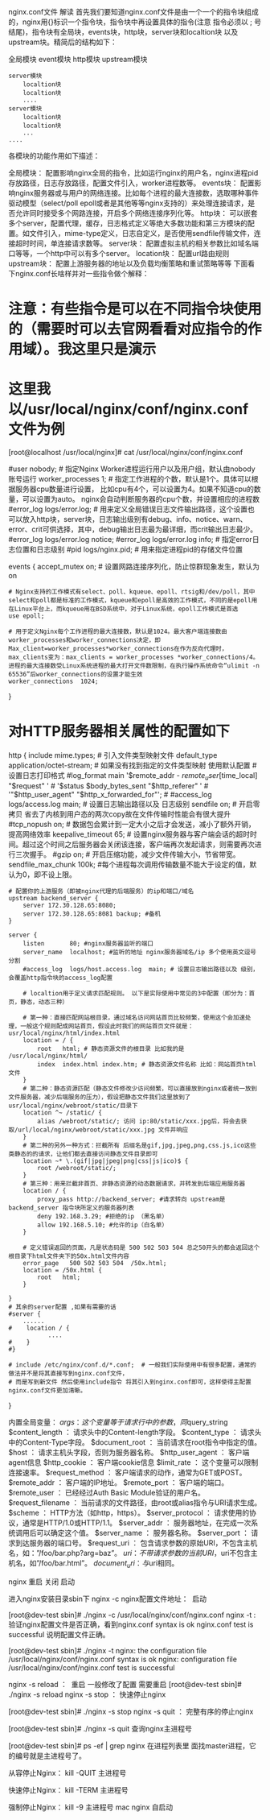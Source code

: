 nginx.conf文件 解读
首先我们要知道nginx.conf文件是由一个一个的指令块组成的，nginx用{}标识一个指令块，指令块中再设置具体的指令(注意 指令必须以 ; 号结尾)，指令块有全局块，events块，http块，server块和localtion块 以及 upstream块。精简后的结构如下：

全局模块
event模块
http模块
    upstream模块

    server模块
        localtion块
        localtion块
        ....
    server模块
        localtion块
        localtion块
        ...
    ....
各模块的功能作用如下描述：

全局模块： 配置影响nginx全局的指令，比如运行nginx的用户名，nginx进程pid存放路径，日志存放路径，配置文件引入，worker进程数等。
events块： 配置影响nginx服务器或与用户的网络连接。比如每个进程的最大连接数，选取哪种事件驱动模型（select/poll epoll或者是其他等等nginx支持的）来处理连接请求，是否允许同时接受多个网路连接，开启多个网络连接序列化等。
http块： 可以嵌套多个server，配置代理，缓存，日志格式定义等绝大多数功能和第三方模块的配置。如文件引入，mime-type定义，日志自定义，是否使用sendfile传输文件，连接超时时间，单连接请求数等。
server块： 配置虚拟主机的相关参数比如域名端口等等，一个http中可以有多个server。
location块： 配置url路由规则
upstream块： 配置上游服务器的地址以及负载均衡策略和重试策略等等
下面看下nginx.conf长啥样并对一些指令做个解释：

# 注意：有些指令是可以在不同指令块使用的（需要时可以去官网看看对应指令的作用域）。我这里只是演示
# 这里我以/usr/local/nginx/conf/nginx.conf文件为例

[root@localhost /usr/local/nginx]# cat /usr/local/nginx/conf/nginx.conf

#user  nobody; # 指定Nginx Worker进程运行用户以及用户组，默认由nobody账号运行
worker_processes  1;  # 指定工作进程的个数，默认是1个。具体可以根据服务器cpu数量进行设置， 比如cpu有4个，可以设置为4。如果不知道cpu的数量，可以设置为auto。 nginx会自动判断服务器的cpu个数，并设置相应的进程数
#error_log  logs/error.log;  # 用来定义全局错误日志文件输出路径，这个设置也可以放入http块，server块，日志输出级别有debug、info、notice、warn、error、crit可供选择，其中，debug输出日志最为最详细，而crit输出日志最少。
#error_log  logs/error.log  notice;
#error_log  logs/error.log  info; # 指定error日志位置和日志级别
#pid        logs/nginx.pid;  # 用来指定进程pid的存储文件位置

events {
    accept_mutex on;   # 设置网路连接序列化，防止惊群现象发生，默认为on

    # Nginx支持的工作模式有select、poll、kqueue、epoll、rtsig和/dev/poll，其中select和poll都是标准的工作模式，kqueue和epoll是高效的工作模式，不同的是epoll用在Linux平台上，而kqueue用在BSD系统中，对于Linux系统，epoll工作模式是首选
    use epoll;

    # 用于定义Nginx每个工作进程的最大连接数，默认是1024。最大客户端连接数由worker_processes和worker_connections决定，即Max_client=worker_processes*worker_connections在作为反向代理时，max_clients变为：max_clients = worker_processes *worker_connections/4。进程的最大连接数受Linux系统进程的最大打开文件数限制，在执行操作系统命令“ulimit -n 65536”后worker_connections的设置才能生效
    worker_connections  1024; 
}

# 对HTTP服务器相关属性的配置如下
http {
    include       mime.types; # 引入文件类型映射文件 
    default_type  application/octet-stream; # 如果没有找到指定的文件类型映射 使用默认配置 
    # 设置日志打印格式
    #log_format  main  '$remote_addr - $remote_user [$time_local] "$request" '
    #                  '$status $body_bytes_sent "$http_referer" '
    #                  '"$http_user_agent" "$http_x_forwarded_for"';
    # 
    #access_log  logs/access.log  main; # 设置日志输出路径以及 日志级别
    sendfile        on; # 开启零拷贝 省去了内核到用户态的两次copy故在文件传输时性能会有很大提升
    #tcp_nopush     on; # 数据包会累计到一定大小之后才会发送，减小了额外开销，提高网络效率
    keepalive_timeout  65; # 设置nginx服务器与客户端会话的超时时间。超过这个时间之后服务器会关闭该连接，客户端再次发起请求，则需要再次进行三次握手。
    #gzip  on; # 开启压缩功能，减少文件传输大小，节省带宽。
    sendfile_max_chunk 100k; #每个进程每次调用传输数量不能大于设定的值，默认为0，即不设上限。

    # 配置你的上游服务（即被nginx代理的后端服务）的ip和端口/域名
    upstream backend_server { 
        server 172.30.128.65:8080;
        server 172.30.128.65:8081 backup; #备机
    }

    server {
        listen       80; #nginx服务器监听的端口
        server_name  localhost; #监听的地址 nginx服务器域名/ip 多个使用英文逗号分割
        #access_log  logs/host.access.log  main; # 设置日志输出路径以及 级别，会覆盖http指令块的access_log配置

        # localtion用于定义请求匹配规则。 以下是实际使用中常见的3中配置（即分为：首页，静态，动态三种）

        # 第一种：直接匹配网站根目录，通过域名访问网站首页比较频繁，使用这个会加速处理，一般这个规则配成网站首页，假设此时我们的网站首页文件就是： usr/local/nginx/html/index.html
        location = / {  
            root   html; # 静态资源文件的根目录 比如我的是 /usr/local/nginx/html/
            index  index.html index.htm; # 静态资源文件名称 比如：网站首页html文件
        }
        # 第二种：静态资源匹配（静态文件修改少访问频繁，可以直接放到nginx或者统一放到文件服务器，减少后端服务的压力），假设把静态文件我们这里放到了 usr/local/nginx/webroot/static/目录下
        location ^~ /static/ {
            alias /webroot/static/; 访问 ip:80/static/xxx.jpg后，将会去获取/url/local/nginx/webroot/static/xxx.jpg 文件并响应
        }
        # 第二种的另外一种方式：拦截所有 后缀名是gif,jpg,jpeg,png,css.js,ico这些 类静态的的请求，让他们都去直接访问静态文件目录即可
        location ~* \.(gif|jpg|jpeg|png|css|js|ico)$ {
            root /webroot/static/;
        }
        # 第三种：用来拦截非首页、非静态资源的动态数据请求，并转发到后端应用服务器 
        location / {
            proxy_pass http://backend_server; #请求转向 upstream是backend_server 指令块所定义的服务器列表
            deny 192.168.3.29; #拒绝的ip （黑名单）
            allow 192.168.5.10; #允许的ip（白名单）
        }

        # 定义错误返回的页面，凡是状态码是 500 502 503 504 总之50开头的都会返回这个 根目录下html文件夹下的50x.html文件内容
        error_page   500 502 503 504  /50x.html;
        location = /50x.html {
            root   html;
        }

    }
    # 其余的server配置 ,如果有需要的话
    #server {
        ......
    #    location / {
               ....
    #    }
    #}

    # include /etc/nginx/conf.d/*.conf;  # 一般我们实际使用中有很多配置，通常的做法并不是将其直接写到nginx.conf文件，
    # 而是写到新文件 然后使用include指令 将其引入到nginx.conf即可，这样使得主配置nginx.conf文件更加清晰。

}


内置全局变量：
$args ：这个变量等于请求行中的参数，同$query_string
$content_length ： 请求头中的Content-length字段。
$content_type ： 请求头中的Content-Type字段。
$document_root ： 当前请求在root指令中指定的值。
$host ： 请求主机头字段，否则为服务器名称。
$http_user_agent ： 客户端agent信息
$http_cookie ： 客户端cookie信息
$limit_rate ： 这个变量可以限制连接速率。
$request_method ： 客户端请求的动作，通常为GET或POST。
$remote_addr ： 客户端的IP地址。
$remote_port ： 客户端的端口。
$remote_user ： 已经经过Auth Basic Module验证的用户名。
$request_filename ： 当前请求的文件路径，由root或alias指令与URI请求生成。
$scheme ： HTTP方法（如http，https）。
$server_protocol ： 请求使用的协议，通常是HTTP/1.0或HTTP/1.1。
$server_addr ： 服务器地址，在完成一次系统调用后可以确定这个值。
$server_name ： 服务器名称。
$server_port ： 请求到达服务器的端口号。
$request_uri ： 包含请求参数的原始URI，不包含主机名，如：”/foo/bar.php?arg=baz”。
$uri ： 不带请求参数的当前URI，$uri不包含主机名，如”/foo/bar.html”。
$document_uri ： 与$uri相同。


nginx 重启 关闭 启动 

进入nginx安装目录sbin下
nginx -c nginx配置文件地址：  启动

[root@dev-test sbin]# ./nginx -c /usr/local/nginx/conf/nginx.conf
nginx -t : 验证nginx配置文件是否正确，看到nginx.conf syntax is ok
nginx.conf test is successful 说明配置文件正确。

[root@dev-test sbin]# ./nginx -t
nginx: the configuration file /usr/local/nginx/conf/nginx.conf syntax is ok
nginx: configuration file /usr/local/nginx/conf/nginx.conf test is successful

nginx -s reload ：  重启 一般修改了配置 需要重启
[root@dev-test sbin]# ./nginx -s reload
nginx -s stop ： 快速停止nginx

[root@dev-test sbin]# ./nginx -s stop
nginx -s quit ： 完整有序的停止nginx

[root@dev-test sbin]# ./nginx -s quit
查询nginx主进程号

[root@dev-test sbin]# ps -ef | grep nginx
在进程列表里 面找master进程，它的编号就是主进程号了。

从容停止Nginx：
kill -QUIT 主进程号  
 
快速停止Nginx：
kill -TERM 主进程号  
 
强制停止Nginx：
kill -9 主进程号 
mac nginx 自启动

